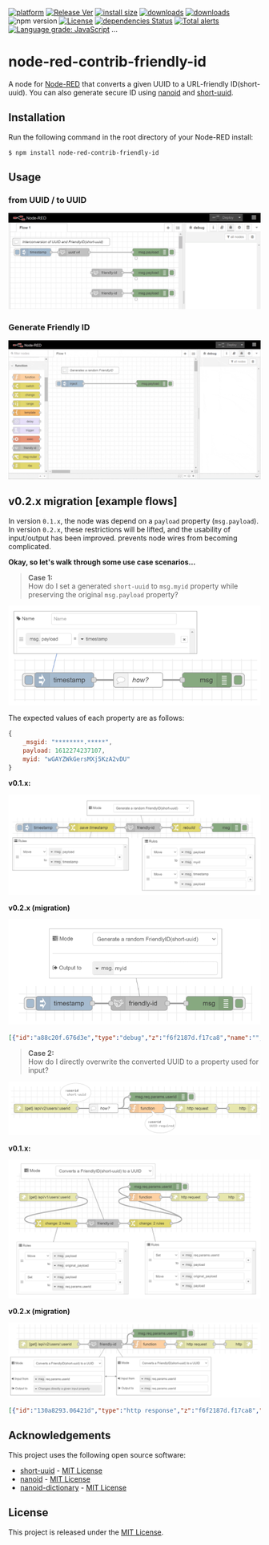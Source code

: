 [![platform][img-platform]][url-nodered]
[![Release Ver][img-release-ver]][url-my-flow]
[![install size][img-install-size]][url-packagephobia]
[![downloads][img-downloads-current]][url-npm-package]
[![downloads][img-downloads-total]][url-npm-package]
![npm version][img-npm-version]
[![License][img-license]](License)
[![dependencies Status][img-depends-status]][url-david-dm]
[![Total alerts][img-lgtm-alerts]][url-lgtm]
[![Language grade: JavaScript][img-lgtm-lang-grade]][url-lgtm] ...


# node-red-contrib-friendly-id
A node for [Node-RED](http://www.nodered.org/) that converts a given UUID to a URL-friendly ID(short-uuid). You can also generate secure ID using [nanoid](https://github.com/ai/nanoid) and [short-uuid](https://github.com/oculus42/short-uuid).

## Installation
Run the following command in the root directory of your Node-RED install:
```shell
$ npm install node-red-contrib-friendly-id
```

## Usage

### from UUID / to UUID
![encode-decode](.images/encode-decode.gif)

### Generate Friendly ID
![generate](.images/generate-id.gif)


## v0.2.x migration [example flows]
In version `0.1.x`, the node was depend on a `payload` property (`msg.payload`).  
In version `0.2.x`, these restrictions will be lifted, and the usability of input/output has been improved.
prevents node wires from becoming complicated.


**Okay, so let's walk through some use case scenarios...**

> **Case 1:**  
> How do I set a generated `short-uuid` to `msg.myid` property while preserving the original `msg.payload` property?

![How?](.images/timestamp-shortuuid-how.png)

The expected values of each property are as follows:

```js
{
    _msgid: "********.*****",
    payload: 1612274237107,
    myid: "wGAYZWkGersMXj5KzA2vDU"
}
```

**v0.1.x:**

![v0.1.x](.images/timestamp-shortuuid-v0.1.x.png)


**v0.2.x (migration)**

![v0.2.x](.images/timestamp-shortuuid-v0.2.x.png)

```json
[{"id":"a88c20f.676d3e","type":"debug","z":"f6f2187d.f17ca8","name":"","active":true,"tosidebar":true,"console":false,"tostatus":false,"complete":"true","targetType":"full","statusVal":"","statusType":"auto","x":450,"y":340,"wires":[]},{"id":"c04fc85.e6ef838","type":"friendly-id","z":"f6f2187d.f17ca8","name":"","mode":"GENERATE-SHORTID","charlen":21,"charset":"DEFAULT","customs":"","tostatus":false,"statusVal":"","statusType":"auto","inputFromVal":"","inputFromType":"auto","outputToVal":"myid","outputToType":"msg","x":300,"y":340,"wires":[["a88c20f.676d3e"]]},{"id":"68101c27.6c4f84","type":"inject","z":"f6f2187d.f17ca8","name":"","props":[{"p":"payload"}],"repeat":"","crontab":"","once":false,"onceDelay":0.1,"topic":"","payload":"","payloadType":"date","x":140,"y":340,"wires":[["c04fc85.e6ef838"]]}]
```


> **Case 2:**  
> How do I directly overwrite the converted UUID to a property used for input?

![how?](.images/changes-param-directly-how.png)


**v0.1.x:**

![v0.1.x](.images/changes-param-directly-v0.1.x.png)

**v0.2.x (migration)**

![v0.2.x](.images/changes-param-directly-v0.2.x.png)

```json
[{"id":"130a8293.06421d","type":"http response","z":"f6f2187d.f17ca8","name":"","statusCode":"","headers":{},"x":510,"y":380,"wires":[]},{"id":"283657c9.5e37d8","type":"friendly-id","z":"f6f2187d.f17ca8","name":"","mode":"DECODE","charlen":21,"charset":"DEFAULT","customs":"","tostatus":false,"statusVal":"","statusType":"auto","inputFromVal":"req.params.userid","inputFromType":"msg","outputToVal":"req.params.userid","outputToType":"msg","x":360,"y":380,"wires":[["19a63487.dc85bb","130a8293.06421d"]]},{"id":"92bdbc63.ac83f","type":"http in","z":"f6f2187d.f17ca8","name":"","url":"/api/v2/users/:userid","method":"get","upload":false,"swaggerDoc":"","x":150,"y":380,"wires":[["283657c9.5e37d8"]]},{"id":"19a63487.dc85bb","type":"debug","z":"f6f2187d.f17ca8","name":"","active":true,"tosidebar":true,"console":false,"tostatus":false,"complete":"req.params.userid","targetType":"msg","statusVal":"","statusType":"auto","x":560,"y":340,"wires":[]}]
```


## Acknowledgements
This project uses the following open source software:
- [short-uuid](https://www.npmjs.com/package/short-uuid) - [MIT License](https://github.com/oculus42/short-uuid/blob/develop/LICENSE)
- [nanoid](https://www.npmjs.com/package/nanoid) - [MIT License](https://github.com/ai/nanoid/blob/main/LICENSE)
- [nanoid-dictionary](https://www.npmjs.com/package/nanoid-dictionary) - [MIT License](https://github.com/CyberAP/nanoid-dictionary/blob/master/LICENSE)

## License
This project is released under the [MIT License](LICENSE).


[img-platform]: https://img.shields.io/badge/platform-Node--RED-brown.svg
[img-release-ver]: https://img.shields.io/npm/v/node-red-contrib-friendly-id?color=limegreen&label=release
[img-install-size]: https://packagephobia.com/badge?p=node-red-contrib-friendly-id
[img-downloads-current]: https://img.shields.io/npm/dm/node-red-contrib-friendly-id.svg
[img-downloads-total]: https://img.shields.io/npm/dt/node-red-contrib-friendly-id.svg
[img-npm-version]: https://img.shields.io/badge/npm-6.9.0-blue.svg
[img-license]: https://img.shields.io/github/license/eternity1984/node-red-contrib-friendly-id
[img-depends-status]: https://status.david-dm.org/gh/eternity1984/node-red-contrib-friendly-id.svg
[img-lgtm-alerts]: https://img.shields.io/lgtm/alerts/g/eternity1984/node-red-contrib-friendly-id.svg?logo=lgtm&logoWidth=18
[img-lgtm-lang-grade]: https://img.shields.io/lgtm/grade/javascript/g/eternity1984/node-red-contrib-friendly-id.svg?logo=lgtm&logoWidth=18

[url-nodered]: https://nodered.org/
[url-my-flow]: https://flows.nodered.org/node/node-red-contrib-friendly-id
[url-packagephobia]: https://packagephobia.com/result?p=node-red-contrib-friendly-id
[url-npm-package]: https://www.npmjs.com/package/node-red-contrib-friendly-id
[url-david-dm]: https://david-dm.org/eternity1984/node-red-contrib-friendly-id
[url-lgtm]: https://lgtm.com/projects/g/eternity1984/node-red-contrib-friendly-id/